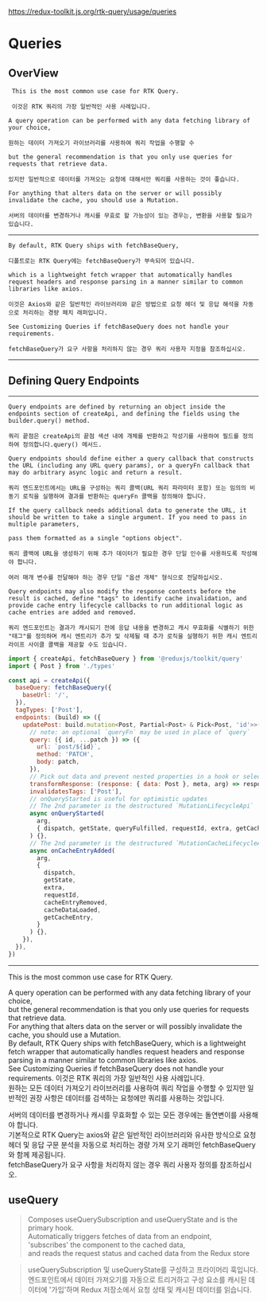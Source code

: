 <https://redux-toolkit.js.org/rtk-query/usage/queries>

# Queries

## OverView

     This is the most common use case for RTK Query.

     이것은 RTK 쿼리의 가장 일반적인 사용 사례입니다.

    A query operation can be performed with any data fetching library of your choice,

    원하는 데이터 가져오기 라이브러리를 사용하여 쿼리 작업을 수행할 수

    but the general recommendation is that you only use queries for requests that retrieve data.

    있지만 일반적으로 데이터를 가져오는 요청에 대해서만 쿼리를 사용하는 것이 좋습니다.

    For anything that alters data on the server or will possibly invalidate the cache, you should use a Mutation.

    서버의 데이터를 변경하거나 캐시를 무효로 할 가능성이 있는 경우는, 변환을 사용할 필요가 있습니다.

---

    By default, RTK Query ships with fetchBaseQuery,

    디폴트로는 RTK Query에는 fetchBaseQuery가 부속되어 있습니다.

    which is a lightweight fetch wrapper that automatically handles request headers and response parsing in a manner similar to common libraries like axios.

    이것은 Axios와 같은 일반적인 라이브러리와 같은 방법으로 요청 헤더 및 응답 해석을 자동으로 처리하는 경량 페치 래퍼입니다.

    See Customizing Queries if fetchBaseQuery does not handle your requirements.

    fetchBaseQuery가 요구 사항을 처리하지 않는 경우 쿼리 사용자 지정을 참조하십시오.

---

## Defining Query Endpoints​

---

    Query endpoints are defined by returning an object inside the endpoints section of createApi, and defining the fields using the builder.query() method.

    쿼리 끝점은 createApi의 끝점 섹션 내에 개체를 반환하고 작성기를 사용하여 필드를 정의하여 정의합니다.query() 메서드.

    Query endpoints should define either a query callback that constructs the URL (including any URL query params), or a queryFn callback that may do arbitrary async logic and return a result.

    쿼리 엔드포인트에서는 URL을 구성하는 쿼리 콜백(URL 쿼리 파라미터 포함) 또는 임의의 비동기 로직을 실행하여 결과를 반환하는 queryFn 콜백을 정의해야 합니다.

    If the query callback needs additional data to generate the URL, it should be written to take a single argument. If you need to pass in multiple parameters,

    pass them formatted as a single "options object".

    쿼리 콜백에 URL을 생성하기 위해 추가 데이터가 필요한 경우 단일 인수를 사용하도록 작성해야 합니다.

    여러 매개 변수를 전달해야 하는 경우 단일 "옵션 개체" 형식으로 전달하십시오.

    Query endpoints may also modify the response contents before the result is cached, define "tags" to identify cache invalidation, and provide cache entry lifecycle callbacks to run additional logic as cache entries are added and removed.

    쿼리 엔드포인트는 결과가 캐시되기 전에 응답 내용을 변경하고 캐시 무효화를 식별하기 위한 "태그"를 정의하며 캐시 엔트리가 추가 및 삭제될 때 추가 로직을 실행하기 위한 캐시 엔트리 라이프 사이클 콜백을 제공할 수도 있습니다.

```javascript
import { createApi, fetchBaseQuery } from '@reduxjs/toolkit/query'
import { Post } from './types'

const api = createApi({
  baseQuery: fetchBaseQuery({
    baseUrl: '/',
  }),
  tagTypes: ['Post'],
  endpoints: (build) => ({
    updatePost: build.mutation<Post, Partial<Post> & Pick<Post, 'id'>>({
      // note: an optional `queryFn` may be used in place of `query`
      query: ({ id, ...patch }) => ({
        url: `post/${id}`,
        method: 'PATCH',
        body: patch,
      }),
      // Pick out data and prevent nested properties in a hook or selector
      transformResponse: (response: { data: Post }, meta, arg) => response.data,
      invalidatesTags: ['Post'],
      // onQueryStarted is useful for optimistic updates
      // The 2nd parameter is the destructured `MutationLifecycleApi`
      async onQueryStarted(
        arg,
        { dispatch, getState, queryFulfilled, requestId, extra, getCacheEntry }
      ) {},
      // The 2nd parameter is the destructured `MutationCacheLifecycleApi`
      async onCacheEntryAdded(
        arg,
        {
          dispatch,
          getState,
          extra,
          requestId,
          cacheEntryRemoved,
          cacheDataLoaded,
          getCacheEntry,
        }
      ) {},
    }),
  }),
})
```

---

This is the most common use case for RTK Query.

A query operation can be performed with any data fetching library of your choice,  
but the general recommendation is that you only use queries for requests that retrieve data.  
For anything that alters data on the server or will possibly invalidate the cache, you should use a Mutation.  
By default, RTK Query ships with fetchBaseQuery, which is a lightweight fetch wrapper that automatically handles request headers and response parsing in a manner similar to common libraries like axios.  
See Customizing Queries if fetchBaseQuery does not handle your requirements.
이것은 RTK 쿼리의 가장 일반적인 사용 사례입니다.  
원하는 모든 데이터 가져오기 라이브러리를 사용하여 쿼리 작업을 수행할 수 있지만 일반적인 권장 사항은 데이터를 검색하는 요청에만 쿼리를 사용하는 것입니다.

서버의 데이터를 변경하거나 캐시를 무효화할 수 있는 모든 경우에는 돌연변이를 사용해야 합니다.  
기본적으로 RTK Query는 axios와 같은 일반적인 라이브러리와 유사한 방식으로 요청
헤더 및 응답 구문 분석을 자동으로 처리하는 경량 가져 오기 래퍼인 fetchBaseQuery와 함께 제공됩니다.  
fetchBaseQuery가 요구 사항을 처리하지 않는 경우 쿼리 사용자 정의를 참조하십시오.

## useQuery

> Composes useQuerySubscription and useQueryState and is the primary hook.  
> Automatically triggers fetches of data from an endpoint,  
> 'subscribes' the component to the cached data,  
> and reads the request status and cached data from the Redux store

> useQuerySubscription 및 useQueryState를 구성하고 프라이머리 훅입니다.  
> 엔드포인트에서 데이터 가져오기를 자동으로 트리거하고 구성 요소를 캐시된 데이터에 '가입'하며 Redux 저장소에서 요청 상태 및 캐시된 데이터를 읽습니다.
